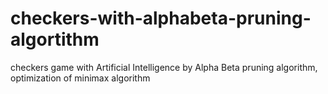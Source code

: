 # checkers-with-alphabeta-pruning-algortithm
checkers game with Artificial Intelligence by Alpha Beta pruning algorithm, optimization of minimax algorithm 
